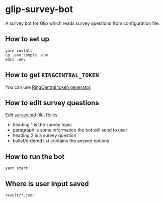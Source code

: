 # glip-survey-bot

A survey bot for Glip which reads survey questions from configuration file.


## How to set up

```
yarn install
cp .env.sample .env
edit .env
```


## How to get `RINGCENTRAL_TOKEN`

You can use [RingCentral token generator](https://github.com/tylerlong/ringcentral-token-generator).


## How to edit survey questions

Edit [survey.md](survey.md) file. Rules:

- heading 1 is the survey topic
- paragraph is some information the bot will send to user
- heading 2 is a survey question
- bullet/ordered list contains the answer options


## How to run the bot

```
yarn start
```


## Where is user input saved

`result/*.json`
